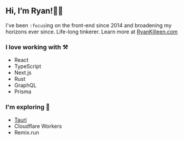 
## Hi, I’m Ryan!👋🏻

I've been `:focus`ing on the front-end since 2014 and broadening my horizons ever since. Life-long tinkerer.
Learn more at [RyanKilleen.com](https://ryankilleen.com)

### I love working with ⚒️
  - React
  - TypeScript
  - Next.js
  - Rust
  - GraphQL
  - Prisma

### I'm exploring 🌱
  - [Tauri](https://tauri.studio)
  - Cloudflare Workers
  - Remix.run



<!---
RyKilleen/RyKilleen is a ✨ special ✨ repository because its `README.md` (this file) appears on your GitHub profile.
You can click the Preview link to take a look at your changes.
--->

